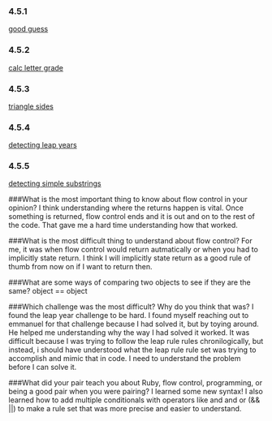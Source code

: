 ### 4.5.1 
[good guess](good-guess/my_solution.rb)
### 4.5.2 
[calc letter grade](calculate-grade/my_solution.rb)
### 4.5.3 
[triangle sides](triangle-side/my_solution.rb)
### 4.5.4 
[detecting leap years](leap-year/my_solution.rb)
### 4.5.5 
[detecting simple substrings](11-simple-substrings/my_solution.rb)



###What is the most important thing to know about flow control in your opinion?
I think understanding where the returns happen is vital.  Once something is returned, flow control ends and it is out and on to the rest of the code.  That gave me a hard time understanding how that worked.  

###What is the most difficult thing to understand about flow control?
For me, it was when flow control would return autmatically or when you had to implicitly state return.  I think I will implicitly state return as a good rule of thumb from now on if I want to return then.

###What are some ways of comparing two objects to see if they are the same?
object == object

###Which challenge was the most difficult? Why do you think that was?
I found the leap year challenge to be hard.  I found myself reaching out to emmanuel for that challenge because I had solved it, but by toying around.  He helped me understanding why the way I had solved it worked.  It was difficult because I was trying to follow the leap rule rules chronilogically, but instead, i  should have understood what the leap rule rule set was trying to accomplish and mimic that in code.  I need to understand the problem before I can solve it.  

###What did your pair teach you about Ruby, flow control, programming, or being a good pair when you were pairing?  I learned some new syntax!  I also learned how to add multiple conditionals with operators like and and or (&& ||) to make a rule set that was more precise and easier to understand. 